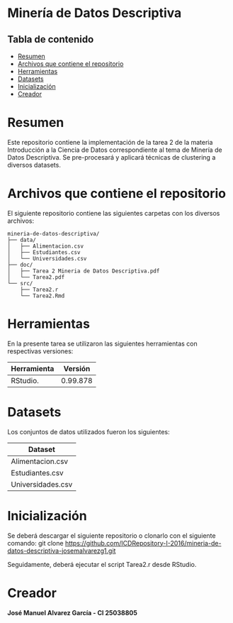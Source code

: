 # Minería de Datos Descriptiva

## Tabla de contenido

* [Resumen](#resumen)
* [Archivos que contiene el repositorio](#archivos-que-contiene-el-repositorio)
* [Herramientas](#herramientas)
* [Datasets](#datasets)
* [Inicialización](#inicialización)
* [Creador](#creador)


# Resumen

Este repositorio contiene la implementación de la tarea 2 de la materia Introducción a la Ciencia de Datos correspondiente al tema de Minería de Datos Descriptiva. Se pre-procesará y aplicará técnicas de clustering a diversos datasets.

# Archivos que contiene el repositorio

El siguiente repositorio contiene las siguientes carpetas con los diversos archivos:

```
mineria-de-datos-descriptiva/
├── data/
│   ├── Alimentacion.csv
│   ├── Estudiantes.csv
│   └── Universidades.csv
├── doc/
│   ├── Tarea 2 Mineria de Datos Descriptiva.pdf
│   └── Tarea2.pdf
└── src/  
    ├── Tarea2.r
	└── Tarea2.Rmd

```

# Herramientas

En la presente tarea se utilizaron las siguientes herramientas con respectivas versiones:

| Herramienta                         	 | Versión   													   |                            
|----------------------------------------|-----------------------------------------------------------------|
| RStudio.        			        	 | 0.99.878														   |

# Datasets
Los conjuntos de datos utilizados fueron los siguientes:

| Dataset                        		 |       
|----------------------------------------|
|  Alimentacion.csv            	 		 | 		
|  Estudiantes.csv             			 | 
|  Universidades.csv             		 | 

# Inicialización
Se deberá descargar el siguiente repositorio o clonarlo con el siguiente comando:
git clone https://github.com/ICDRepository-I-2016/mineria-de-datos-descriptiva-josemalvarezg1.git

Seguidamente, deberá ejecutar el script Tarea2.r desde RStudio.


# Creador

**José Manuel Alvarez García - CI 25038805**